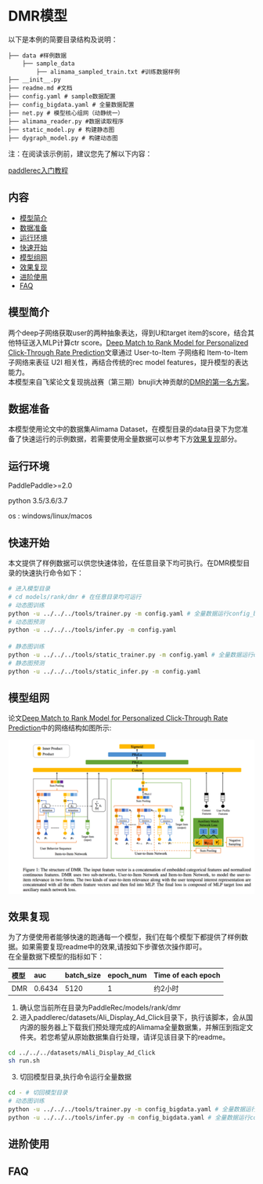 # DMR模型

以下是本例的简要目录结构及说明： 

```
├── data #样例数据
    ├── sample_data
        ├── alimama_sampled_train.txt #训练数据样例
├── __init__.py
├── readme.md #文档
├── config.yaml # sample数据配置
├── config_bigdata.yaml # 全量数据配置
├── net.py # 模型核心组网（动静统一）
├── alimama_reader.py #数据读取程序
├── static_model.py # 构建静态图
├── dygraph_model.py # 构建动态图
```

注：在阅读该示例前，建议您先了解以下内容：

[paddlerec入门教程](https://github.com/PaddlePaddle/PaddleRec/blob/master/README.md)

## 内容

- [模型简介](#模型简介)
- [数据准备](#数据准备)
- [运行环境](#运行环境)
- [快速开始](#快速开始)
- [模型组网](#模型组网)
- [效果复现](#效果复现)
- [进阶使用](#进阶使用)
- [FAQ](#FAQ)

## 模型简介
两个deep子网络获取user的两种抽象表达，得到U和target item的score，结合其他特征送入MLP计算ctr score。[Deep Match to Rank Model for Personalized Click-Through Rate Prediction](https://github.com/lvze92/DMR)文章通过 User-to-Item 子网络和 Item-to-Item 子网络来表征 U2I 相关性，再结合传统的rec model features，提升模型的表达能力。  
本模型来自飞桨论文复现挑战赛（第三期）bnujli大神贡献的[DMR的第一名方案](https://aistudio.baidu.com/aistudio/projectdetail/1770964?channelType=0&channel=0)。

## 数据准备
本模型使用论文中的数据集Alimama Dataset，在模型目录的data目录下为您准备了快速运行的示例数据，若需要使用全量数据可以参考下方[效果复现](#效果复现)部分。

## 运行环境
PaddlePaddle>=2.0

python 3.5/3.6/3.7

os : windows/linux/macos 

## 快速开始
本文提供了样例数据可以供您快速体验，在任意目录下均可执行。在DMR模型目录的快速执行命令如下： 
```bash
# 进入模型目录
# cd models/rank/dmr # 在任意目录均可运行
# 动态图训练
python -u ../../../tools/trainer.py -m config.yaml # 全量数据运行config_bigdata.yaml 
# 动态图预测
python -u ../../../tools/infer.py -m config.yaml 

# 静态图训练
python -u ../../../tools/static_trainer.py -m config.yaml # 全量数据运行config_bigdata.yaml 
# 静态图预测
python -u ../../../tools/static_infer.py -m config.yaml 
``` 

## 模型组网
论文[Deep Match to Rank Model for Personalized Click-Through Rate Prediction](https://github.com/lvze92/DMR)中的网络结构如图所示:  
<p align="center">
<img align="center" src="../../../doc/imgs/dmr.png">
<p>

## 效果复现
为了方便使用者能够快速的跑通每一个模型，我们在每个模型下都提供了样例数据。如果需要复现readme中的效果,请按如下步骤依次操作即可。  
在全量数据下模型的指标如下：  

| 模型 | auc | batch_size | epoch_num | Time of each epoch |
| :------| :------ | :------ | :------| :------ | 
| DMR | 0.6434 | 5120 | 1 | 约2小时 |

1. 确认您当前所在目录为PaddleRec/models/rank/dmr  
2. 进入paddlerec/datasets/Ali_Display_Ad_Click目录下，执行该脚本，会从国内源的服务器上下载我们预处理完成的Alimama全量数据集，并解压到指定文件夹。若您希望从原始数据集自行处理，请详见该目录下的readme。

``` bash
cd ../../../datasets/mAli_Display_Ad_Click
sh run.sh
```
3. 切回模型目录,执行命令运行全量数据

```bash
cd - # 切回模型目录
# 动态图训练
python -u ../../../tools/trainer.py -m config_bigdata.yaml # 全量数据运行config_bigdata.yaml 
python -u ../../../tools/infer.py -m config_bigdata.yaml # 全量数据运行config_bigdata.yaml
```

## 进阶使用
  
## FAQ
